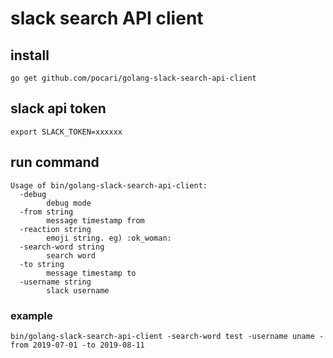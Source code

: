 # slack search API client

## install

```
go get github.com/pocari/golang-slack-search-api-client
```

## slack api token

```
export SLACK_TOKEN=xxxxxx
```

## run command
```
Usage of bin/golang-slack-search-api-client:
  -debug
        debug mode
  -from string
        message timestamp from
  -reaction string
        emoji string. eg) :ok_woman:
  -search-word string
        search word
  -to string
        message timestamp to
  -username string
        slack username

```

### example

```
bin/golang-slack-search-api-client -search-word test -username uname -from 2019-07-01 -to 2019-08-11
```
